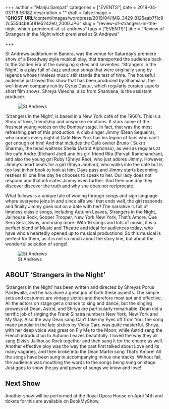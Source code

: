 +++
author = "Manju Sampat"
categories = ["EVENTS"]
date = 2019-04-03T18:16:18Z
description = ""
draft = false
image = "__GHOST_URL__/content/images/wordpress/2019/04/IMG_3429_8125eab7f1c92c555d4b85f81e5242e0_2000.JPG"
slug = "review-of-strangers-in-the-night-which-premiered-at-st-andrews"
tags = ["EVENTS"]
title = "Review of Strangers in the Night which premiered at St Andrews"

+++


<p>St Andrews auditorium in Bandra, was the venue for Saturday’s premiere show of a Broadway style musical play, that transported the audience back to the Golden Era of the swinging sixties and seventies. ‘Strangers in the Night’, is a play full of Jazz and pop songs that were originally sung by legends whose timeless music still stands the test of time. The houseful audience just loved this show that has been produced by Shamiana, the well known company run by Cyrus Dastur, which regularly curates superb short film shows. Shreya Valecha, also from Shamiana, is the assistant producer. </p>
<figure class="image regular"><picture style=""><source srcset="https://images.storychief.com/account_4266/IMG_3428_de462c660c7b3c9cf14c9a700e6a234a_800.JPG 1x" media="(max-width: 768px)" /><source srcset="https://images.storychief.com/account_4266/IMG_3428_de462c660c7b3c9cf14c9a700e6a234a_800.JPG 1x" media="(min-width: 769px)" /><img style="" alt="St Andrews" src="https://i2.wp.com/images.storychief.com/account_4266/IMG_3428_de462c660c7b3c9cf14c9a700e6a234a_800.JPG?w=850&#038;ssl=1" data-recalc-dims="1" /></picture></figure>
<p>‘Strangers in the Night’, is based in a New York café of the 1960’s. This is a Story of love, friendship and unspoken emotions. It stars some of the freshest young voices on the Bombay stage. In fact, that was the most refreshing part of this production. A club singer Jimmy (Dean Sequeira), who croons every night at Café New York has his legion of fans who can’t get enough of him! And that includes the Café owner Bruno ( Sukrit Sharma), the head waitress Sheila (Astrid Alphonso), as well as regulars at the cafe Andre (Richard Joel) and his girl friend Rita (Parvati Ramchandran), and also the young girl Ruby (Shriya Rao), who just adores Jimmy. However, Jimmy’s heart beats for a girl (Rhiya Jauhari), who walks into the café but is too lost in her book to look at him. Days pass and Jimmy starts becoming restless till one fine day he chooses to speak to her. Our lady does not respond and that infuriates Jimmy even further. And then one day they discover discover the truth and why she does not reciprocate.</p>
<p>What follows is a unique tale of wooing through songs and sign language where everyone joins in and since all’s well that ends well, the girl responds and finally Jimmy goes out on a date with her! The narrative is full of timeless classic songs, including Autumn Leaves, Strangers in the Night, Jailhouse Rock, Sooper Trooper, New York New York, That’s Amore, Que Sera Sera, Sway, and many more. With 16 songs and lots of music, it is a perfect blend of Music and Theatre and ideal for audiences today, who have whole heartedly opened up to musical productions! So this musical is perfect for them, as it is not so much about the story line, but about the wonderful selection of songs! </p>
<figure class="image regular"><picture style=""><source srcset="https://images.storychief.com/account_4266/IMG_3430_f9074b15fac583fed7dd2f38b7324ecc_800.JPG 1x" media="(max-width: 768px)" /><source srcset="https://images.storychief.com/account_4266/IMG_3430_f9074b15fac583fed7dd2f38b7324ecc_800.JPG 1x" media="(min-width: 769px)" /><img style="" alt="St Andrews" src="https://i2.wp.com/images.storychief.com/account_4266/IMG_3430_f9074b15fac583fed7dd2f38b7324ecc_800.JPG?w=850&#038;ssl=1" data-recalc-dims="1" /></picture><figcaption>St Andrews</figcaption></figure>
<h2 id="buvej">ABOUT ‘Strangers in the Night’<br /></h2>
<p>‘Strangers in the Night’ has been written and directed by Shreyas Porus Pardiwalla, and he has done a great job of both these aspects. The simple sets and costumes are vintage sixties and therefore most apt and effective. All the actors on stage get a chance to sing and dance, but the singing prowess of Dean, Astrid, and Shriya are particularly remarkable. Dean did a terrific job of singing the Frank Sinatra numbers New York, New York and My Way. Also the way Dean sang Can’t take my Eyes off from You, the song made popular in the late sixties by Vicky Carr, was quite masterful. Shriya, with her deep voice was great on Fly Me to the Moon, while Astrid sang the French introduction to Autumn Leaves beautifully. I loved the way they all sang Elvis’s Jailhouse Rock together and then sang it for the encore as well. Another effective ploy was the way the cast first talked about Love and its many vagaries, and then broke into the Dean Martin song That’s Amore! All the songs have been sung to accompanying minus one tracks. Without fail, the audience was mouthing the words to the songs being sung on stage. Just goes to show the joy and power of songs we know and love! </p>
<h2 id="c05kp">Next Show</h2>
<p>Another show will be performed at the Royal Opera House on April 14th and tickets for this are available on BookMyShow. </p>
<p><!-- strchf script --><script>        if(window.strchfSettings === undefined) window.strchfSettings = {};    window.strchfSettings.stats = {url: "https://urban-wiz.storychief.io/review-of-strangers-in-the-night-which-premiered-at-st-andrews?id=2102168645&type=2",title: "Review of Strangers in the Night which premiered at St Andrews",id: "5898643e-cb57-4197-adf1-22d855b8bf1d"};            (function(d, s, id) {      var js, sjs = d.getElementsByTagName(s)[0];      if (d.getElementById(id)) {window.strchf.update(); return;}      js = d.createElement(s); js.id = id;      js.src = "https://d37oebn0w9ir6a.cloudfront.net/scripts/v0/strchf.js";      js.async = true;      sjs.parentNode.insertBefore(js, sjs);    }(document, 'script', 'storychief-jssdk'))    </script><!-- End strchf script --></p>




